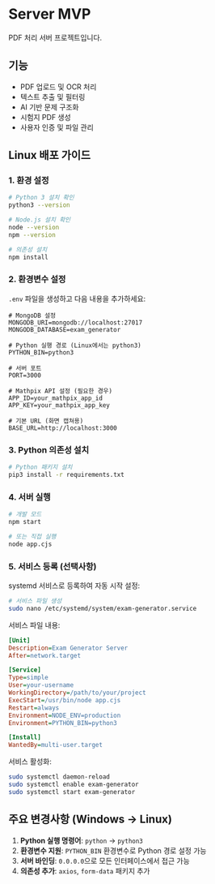 # Server MVP

PDF 처리 서버 프로젝트입니다.

## 기능
- PDF 업로드 및 OCR 처리
- 텍스트 추출 및 필터링
- AI 기반 문제 구조화
- 시험지 PDF 생성
- 사용자 인증 및 파일 관리

## Linux 배포 가이드

### 1. 환경 설정
```bash
# Python 3 설치 확인
python3 --version

# Node.js 설치 확인
node --version
npm --version

# 의존성 설치
npm install
```

### 2. 환경변수 설정
`.env` 파일을 생성하고 다음 내용을 추가하세요:

```env
# MongoDB 설정
MONGODB_URI=mongodb://localhost:27017
MONGODB_DATABASE=exam_generator

# Python 실행 경로 (Linux에서는 python3)
PYTHON_BIN=python3

# 서버 포트
PORT=3000

# Mathpix API 설정 (필요한 경우)
APP_ID=your_mathpix_app_id
APP_KEY=your_mathpix_app_key

# 기본 URL (화면 캡쳐용)
BASE_URL=http://localhost:3000
```

### 3. Python 의존성 설치
```bash
# Python 패키지 설치
pip3 install -r requirements.txt
```

### 4. 서버 실행
```bash
# 개발 모드
npm start

# 또는 직접 실행
node app.cjs
```

### 5. 서비스 등록 (선택사항)
systemd 서비스로 등록하여 자동 시작 설정:

```bash
# 서비스 파일 생성
sudo nano /etc/systemd/system/exam-generator.service
```

서비스 파일 내용:
```ini
[Unit]
Description=Exam Generator Server
After=network.target

[Service]
Type=simple
User=your-username
WorkingDirectory=/path/to/your/project
ExecStart=/usr/bin/node app.cjs
Restart=always
Environment=NODE_ENV=production
Environment=PYTHON_BIN=python3

[Install]
WantedBy=multi-user.target
```

서비스 활성화:
```bash
sudo systemctl daemon-reload
sudo systemctl enable exam-generator
sudo systemctl start exam-generator
```

## 주요 변경사항 (Windows → Linux)

1. **Python 실행 명령어**: `python` → `python3`
2. **환경변수 지원**: `PYTHON_BIN` 환경변수로 Python 경로 설정 가능
3. **서버 바인딩**: `0.0.0.0`으로 모든 인터페이스에서 접근 가능
4. **의존성 추가**: `axios`, `form-data` 패키지 추가